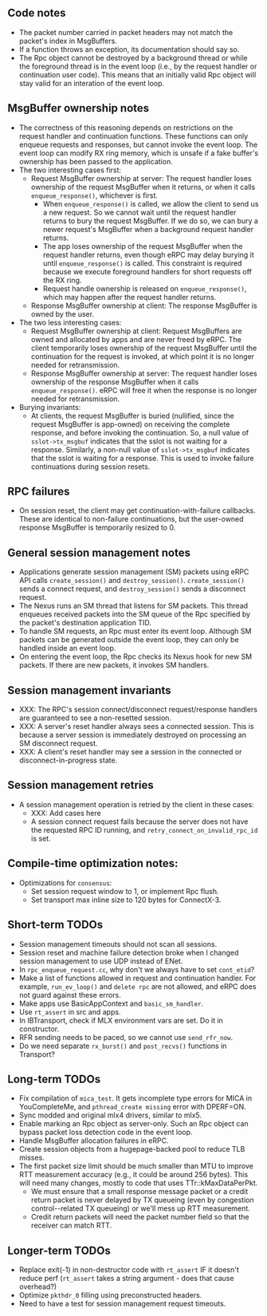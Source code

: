## Code notes
 * The packet number carried in packet headers may not match the packet's index
   in MsgBuffers.
 * If a function throws an exception, its documentation should say so.
 * The Rpc object cannot be destroyed by a background thread or while the
   foreground thread is in the event loop (i.e., by the request handler or
   continuation user code). This means that an initially valid Rpc object will
   stay valid for an interation of the event loop.

## MsgBuffer ownership notes
 * The correctness of this reasoning depends on restrictions on the request
   handler and continuation functions. These functions can only enqueue requests
   and responses, but cannot invoke the event loop. The event loop can modify
   RX ring memory, which is unsafe if a fake buffer's ownership has been passed
   to the application.
 * The two interesting cases first:
   * Request MsgBuffer ownership at server: The request handler loses ownership
     of the request MsgBuffer when it returns, or when it calls
     `enqueue_response()`, whichever is first.
      * When `enqueue_response()` is called, we allow the client to send us
        a new request. So we cannot wait until the request handler returns to
        bury the request MsgBuffer. If we do so, we can bury a newer request's
        MsgBuffer when a background request handler returns.
      * The app loses ownership of the request MsgBuffer when the request
        handler returns, even though eRPC may delay burying it until
        `enqueue_response()` is called. This constraint is required because we
        execute foreground handlers for short requests off the RX ring.
      * Request handle ownership is released on `enqueue_response()`, which may
        happen after the request handler returns.
   * Response MsgBuffer ownership at client: The response MsgBuffer is owned by
     the user.
 * The two less interesting cases:
   * Request MsgBuffer ownership at client: Request MsgBuffers are owned and
     allocated by apps and are never freed by eRPC. The client temporarily loses
     ownership of the request MsgBuffer until the continuation for the request
     is invoked, at which point it is no longer needed for retransmission.
   * Response MsgBuffer ownership at server: The request handler loses ownership
     of the response MsgBuffer when it calls `enqueue_response()`. eRPC will
     free it when the response is no longer needed for retransmission.
 * Burying invariants:
   * At clients, the request MsgBuffer is buried (nullified, since the request
     MsgBuffer is app-owned) on receiving the complete response, and before
     invoking the continuation. So, a null value of `sslot->tx_msgbuf` indicates
     that the sslot is not waiting for a response. Similarly, a non-null value
     of `sslot->tx_msgbuf` indicates that the sslot is waiting for a response.
     This is used to invoke failure continuations during session resets.

## RPC failures
 * On session reset, the client may get continuation-with-failure callbacks.
   These are identical to non-failure continuations, but the user-owned response
   MsgBuffer is temporarily resized to 0. 

## General session management notes
 * Applications generate session management (SM) packets using eRPC API calls
   `create_session()` and `destroy_session()`. `create_session()` sends a
   connect request, and `destroy_session()` sends a disconnect request.
 * The Nexus runs an SM thread that listens for SM packets. This thread enqueues
   received packets into the SM queue of the Rpc specified by the packet's
   destination application TID.
 * To handle SM requests, an Rpc must enter its event loop. Although SM packets
   can be generated outside the event loop, they can only be handled inside an
   event loop.
 * On entering the event loop, the Rpc checks its Nexus hook for new SM
   packets. If there are new packets, it invokes SM handlers.

## Session management invariants
 * XXX: The RPC's session connect/disconnect request/response handlers are
   guaranteed to see a non-resetted session.
 * XXX: A server's reset handler always sees a connected session. This is
   because a server session is immediately destroyed on processing an SM
   disconnect request.
 * XXX: A client's reset handler may see a session in the connected or
   disconnect-in-progress state.

## Session management retries
 * A session management operation is retried by the client in these cases:
   * XXX: Add cases here
   * A session connect request fails because the server does not have the
     requested RPC ID running, and `retry_connect_on_invalid_rpc_id` is set.

## Compile-time optimization notes:
 * Optimizations for `consensus`:
   * Set session request window to 1, or implement Rpc flush.
   * Set transport max inline size to 120 bytes for ConnectX-3.

## Short-term TODOs
 * Session management timeouts should not scan all sessions.
 * Session reset and machine failure detection broke when I changed session
   management to use UDP instead of ENet.
 * In `rpc_enqueue_request.cc`, why don't we always have to set `cont_etid`?
 * Make a list of functions allowed in request and continuation handler. For
   example, `run_ev_loop()` and `delete rpc` are not allowed, and eRPC does not
   guard against these errors.
 * Make apps use BasicAppContext and `basic_sm_handler`.
 * Use `rt_assert` in src and apps.
 * In IBTransport, check if MLX environment vars are set. Do it in constructor.
 * RFR sending needs to be paced, so we cannot use `send_rfr_now`.
 * Do we need separate `rx_burst()` and `post_recvs()` functions in Transport?

## Long-term TODOs
 * Fix compilation of `mica_test`. It gets incomplete type errors for MICA in
   YouCompleteMe, and `pthread_create missing` error with DPERF=ON.
 * Sync modded and original mlx4 drivers, similar to mlx5.
 * Enable marking an Rpc object as server-only. Such an Rpc object can bypass
   packet loss detection code in the event loop.
 * Handle MsgBuffer allocation failures in eRPC.
 * Create session objects from a hugepage-backed pool to reduce TLB misses.
 * The first packet size limit should be much smaller than MTU to improve RTT
   measurement accuracy (e.g., it could be around 256 bytes). This will need
   many changes, mostly to code that uses TTr::kMaxDataPerPkt.
   * We must ensure that a small response message packet or a credit return
     packet is never delayed by TX queueing (even by congestion control--related
     TX queueing) or we'll mess up RTT measurement.
   * Credit return packets will need the packet number field so that the
     receiver can match RTT.

## Longer-term TODOs
 * Replace exit(-1) in non-destructor code with `rt_assert` IF it doesn't
   reduce perf (`rt_assert` takes a string argument - does that cause overhead?)
 * Optimize `pkthdr_0` filling using preconstructed headers.
 * Need to have a test for session management request timeouts.

